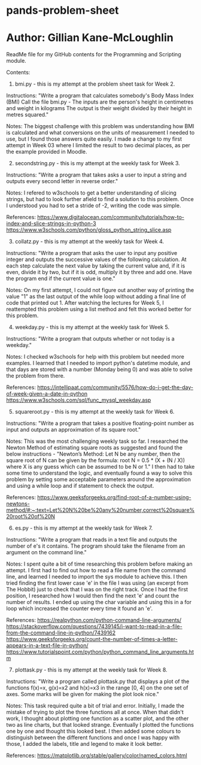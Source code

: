 # pands-problem-sheet
# Author: Gillian Kane-McLoughlin

ReadMe file for my GitHub contents for the Programming and Scripting module.

Contents:

1) bmi.py - this is my attempt at the problem sheet task for Week 2. 

Instructions: 
"Write a program that calculates somebody's Body Mass Index (BMI) Call the file bmi.py - 
The inputs are the person's height in centimetres and weight in kilograms The output  is their weight divided by their height in metres squared." 

Notes: 
The biggest challenge with this problem was understanding how BMI is calculated and what conversions on the units of measurement I needed to use, but I found those answers quite easily. 
I made a change to my first attempt in Week 03 where I limited the result to two decimal places, as per the example provided in Moodle. 

2) secondstring.py - this is my attempt at the weekly task for Week 3. 

Instructions: 
"Write a program that takes asks a user to input a string and outputs every second letter in reverse order." 

Notes: 
I refered to w3schools to get a better understanding of slicing strings, but had to look further afield to find a solution to this problem. Once I understood you had to set a stride of -2, writing the code was simple.

References:
https://www.digitalocean.com/community/tutorials/how-to-index-and-slice-strings-in-python-3
https://www.w3schools.com/python/gloss_python_string_slice.asp

3) collatz.py - this is my attempt at the weekly task for Week 4.

Instructions: 
"Write a program that asks the user to input any positive integer and outputs the successive values of the following calculation.
At each step calculate the next value by taking the current value and, if it is even, divide it by two, but if it is odd, multiply it by three and add one.
Have the program end if the current value is one."

Notes: 
On my first attempt, I could not figure out another way of printing the value "1" as the last output of the while loop without adding a final line of code that printed out 1.
After watching the lectures for Week 5, I reattempted this problem using a list method and felt this worked better for this problem.

4) weekday.py - this is my attempt at the weekly task for Week 5. 

Instructions: 
"Write a program that outputs whether or not today is a weekday." 

Notes:
I checked w3schools for help with this problem but needed more examples. I learned that I needed to import python's datetime module, and that days are stored with a number (Monday being 0) and was able to solve the problem from there. 

References:
https://intellipaat.com/community/5576/how-do-i-get-the-day-of-week-given-a-date-in-python
https://www.w3schools.com/sql/func_mysql_weekday.asp

5) squareroot.py - this is my attempt at the weekly task for Week 6. 

Instructions: 
"Write a program that takes a positive floating-point number as input and outputs an approximation of its square root."

Notes: 
This was the most challenging weekly task so far. 
I researched the Newton Method of estimating square roots as suggested and found the below instructions - 
"Newton’s Method: Let N be any number, then the square root of N can be given by the formula: 
root N = 0.5 * (X + (N / X)) where X is any guess which can be assumed to be N or 1." 
I then had to take some time to understand the logic, and eventually found a way to solve this problem by setting some acceptable parameters around the approximation and using a while loop and if statement to check the output. 

References:
https://www.geeksforgeeks.org/find-root-of-a-number-using-newtons-method/#:~:text=Let%20N%20be%20any%20number,correct%20square%20root%20of%20N

6) es.py - this is my attempt at the weekly task for Week 7. 

Instructions: 
"Write a program that reads in a text file and outputs the number of e's it contains. 
The program should take the filename from an argument on the command line."

Notes: 
I spent quite a bit of time researching this problem before making an attempt. 
I first had to find out how to read a file name from the command line, and learned I needed to import the sys module to achieve this. 
I then tried finding the first lower case 'e' in the file I was using (an excerpt from The Hobbit) just to check that I was on the right track. 
Once I had the first position, I researched how I would then find the next 'e' and count the number of results. 
I ended up using the char variable and using this in a for loop which increased the counter every time it found an 'e'. 

References:
https://realpython.com/python-command-line-arguments/
https://stackoverflow.com/questions/7439145/i-want-to-read-in-a-file-from-the-command-line-in-python/7439162
https://www.geeksforgeeks.org/count-the-number-of-times-a-letter-appears-in-a-text-file-in-python/
https://www.tutorialspoint.com/python/python_command_line_arguments.htm 

7) plottask.py - this is my attempt at the weekly task for Week 8. 

Instructions: 
"Write a program called plottask.py that displays a plot of the functions f(x)=x, g(x)=x2 and h(x)=x3 in the range [0, 4] on the one set of axes.
Some marks will be given for making the plot look nice."

Notes: 
This task required quite a bit of trial and error. Initially, I made the mistake of trying to plot the three functions all at once. When that didn't work, I thought about plotting one function as a scatter plot, and the other two as line charts, but that looked strange.
Eventually I plotted the functions one by one and thought this looked best. I then added some colours to distinguish between the different functions and once I was happy with those, I added the labels, title and legend to make it look better.

References:
https://matplotlib.org/stable/gallery/color/named_colors.html